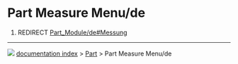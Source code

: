 # Part Measure Menu/de
1.  REDIRECT [Part_Module/de#Messung](Part_Module/de#Messung.md)



---
![](images/Right_arrow.png) [documentation index](../README.md) > [Part](Part_Workbench.md) > Part Measure Menu/de
